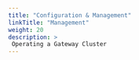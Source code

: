 ```yaml
---
title: "Configuration & Management"
linkTitle: "Management"
weight: 20
description: >
 Operating a Gateway Cluster
---
```



